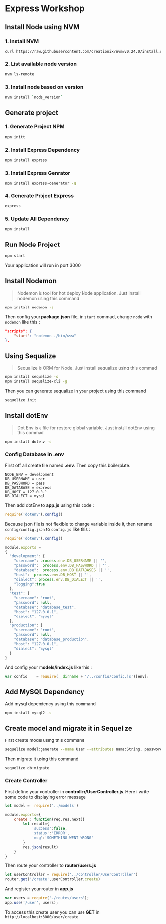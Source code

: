 # Express Workshop

## Install Node using NVM

### 1. Install NVM

```bash
curl https://raw.githubusercontent.com/creationix/nvm/v0.24.0/install.sh | bash
```

### 2. List available node version

```bash
nvm ls-remote
```

### 3. Install node based on version

```bash
nvm install `node_version`
```

## Generate project

### 1. Generate Project NPM

```bash
npm initt
```

### 2. Install Express Dependency

```bash
npm install express
```

### 3. Install Express Genrator

```bash
npm install express-generator -g
```

### 4. Generate Project Express

```bash
express
```

### 5. Update All Dependency

```bash
npm install
```

## Run Node Project

```bash
npm start
```

Your application will run in port 3000

## Install Nodemon

> Nodemon is tool for hot deploy Node application.
Just install nodemon using this command

```bash
npm install nodemon -s
```

Then config your __package.json__ file, in `start` commad, change `node` with `nodemon` like this :

```json
"scripts": {
    "start": "nodemon ./bin/www"
},
```

## Using Sequalize

> Sequalize is ORM for Node.
Just install sequalize using this commad

```bash
npm install sequelize -s
npm install sequelize-cli -g
```

Then you can generate sequalize in your project using this command

```bash
sequelize init
```

## Install dotEnv

> Dot Env is a file for restore global variable.
Just install dotEnv using this commad

```bash
npm install dotenv -s
```

### Config Database in .env

First off all create file named __.env__. Then copy this boilerplate.

```env
NODE_ENV = development
DB_USERNAME = user
DB_PASSWORD = pass
DB_DATABASE = express
DB_HOST = 127.0.0.1
DB_DIALECT = mysql
```

Then add dotEnv to __app.js__ using this code :

```js
require('dotenv').config()
```

Because json file is not flexible to change variable inside it, then rename `config/config.json` to `config.js` like this :

```js
require('dotenv').config()

module.exports =
{
  "development": {
    "username": process.env.DB_USERNAME || '',
    "password":  process.env.DB_PASSWORD || '',
    "database":  process.env.DB_DATABASES || '',
    "host":  process.env.DB_HOST || '',
    "dialect": process.env.DB_DIALECT || '',
    "logging":true
  },
  "test": {
    "username": "root",
    "password": null,
    "database": "database_test",
    "host": "127.0.0.1",
    "dialect": "mysql"
  },
  "production": {
    "username": "root",
    "password": null,
    "database": "database_production",
    "host": "127.0.0.1",
    "dialect": "mysql"
  }
}
```

And config your __models/index.js__ like this :

```js
var config    = require(__dirname + '/../config/config.js')[env];
```

## Add MySQL Dependency

Add mysql dependency using this command

```bash
npm install mysql2 -s
```

## Create model and migrate it in Sequelize

First create model using this command

```bash
sequelize model:generate --name User --attributes name:String, password:String
```

Then migrate it using this command

```bash
sequelize db:migrate
```

### Create Controller

First define your controller in __controller/UserController.js__. Here i write some code to displaying error message

```js
let model =  require('../models')

module.exports={
    create : function(req,res,next){
        let result={
            'success':false,
            'status':'ERROR',
            'msg':'SOMETHING WENT WRONG'
        }
        res.json(result)
    }
}
```

Then route your controller to __router/users.js__

```js
let userController = require('../controller/UserController')
router.get('/create',userController.create)
```

And register your router in __app.js__

```js
var users = require('./routes/users');
app.use('/user', users);
```

To access this create user you can use __GET__ in `http://localhost:3000/user/create`